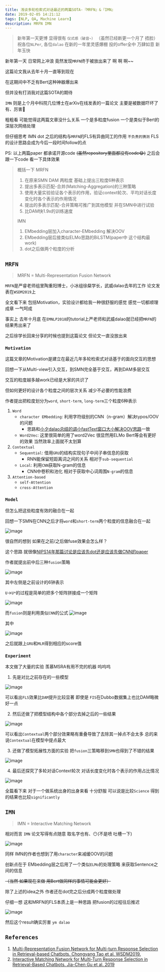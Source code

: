 ```yaml
---
title: 浅谈多轮检索式对话最近的两篇SOTA-『MRFN』&『IMN』
date: 2019-02-05 14:21:12
tags: [NLP, QA, Machine Learn]
description: MRFN IMN
---
```

> 新年第一天更博 显得很有 `仪式感（破音~）` （虽然已经断更一个月了 捂脸）
> 祝各位`NLPer`, 各位`dalao` 在新的一年里灵感爆棚 投的offer全中 万肆如意 新年玉快

新年第一天 日常网上冲浪 竟然发现`MRFN`终于被放出来了 啊 啊 啊~~

这篇论文我从去年十月一直等到现在

在这期间中不乏有Bert这种神器爆出来

但并没有打消我对这篇SOTA的期待

`IMN` 则是上个月中科院几位博士在arXiv在线发表的一篇论文 主要是被数据吓坏了 有、厉害🙇

粗粗看 可能觉得这两篇文章没什么关系 一个是多粒度fusion 一个是类似于Bert的深层次网络处理

但仔细思考 IMN dot 之后的结构与`MRFN`的FLS有异曲同工的作用 `不负责的猜测` FLS的设计思路会成为今后一段时间follow的点

PS: 以上两篇paper 都承诺开源code ~~(虽然repository里面都没有code😂)~~ 之后会跟一下code 看一下具体效果

> 概括一下 MRFN
> 1. 在原来SMN DAM 两粒度 基础上提出三粒度6种表示
> 2. 提出多表示匹配-合并(Matching-Aggregation)的三种策略
> 3. 使用大量实验验证各个表示的作用，验证context轮次、平均对话长度变化时各个表示的作用情况
> 4. 提出的多表示匹配-合并策略可推广到其他模型 并在SMN中进行试验
> 5. 比DAM快1.9x的训练速度
>
> IMN
> 1. EMbedding层加入character-EMbedding 解决OOV
> 2. EMbedding层后接类似ELMo思路的BiLSTM(paper中 这个结构最work)
> 3. dot之后做两个粒度的分析

## `MRFN`

> MRFN = Multi-Representation Fusion Network

`MRFN`是严睿老师组里陶重阳博士，小冰组徐粲学长，武威dalao去年的工作 论文发表在`WSDM2019`上

全文看下来 包括Motivation，实验设计都给我一种很舒服的感觉 感觉一切都顺理成章 一气呵成

事实上 去年十月底 在`EMNLP2018`的tutorial上严老师和武威dalao就已经把`MRFN`的结果秀出来了

之后徐学长回来分享的时候也提到这篇论文 但论文一直没放出来

### `Motivation`

这篇文章的Motivation是建立在最近几年多轮检索式对话基于的面向交互的思想

回想一下从Multi-view引入交互，到SMN完全基于交互，再到DAM多层交互

交互的粒度越多越work已经是大家的共识了

但如何更好的设计各个粒度之间的层次关系 减少不必要的性能浪费

作者提出把粒度划分为`word`, `short-term`, `long-term`三个粒度6种表示
1. `Word`
    + `character EMbedding`: 利用字符级别的CNN（n-gram）解决typos/OOV的问题
        - 思路和[小夕dalao总结的调小fastText窗口大小解决OOV思路](https://www.zhihu.com/question/265357659/answer/578944550)一致
    + `Word2Vec`: 这里很简单的用了word2Vec 很显然用ELMo Bert等会有更好的效果 当然效率上面就不太划算
2. `Contextual`
    + `Sequential`: 借用`GRU`的结构实现句子中间子串信息的获取
        - RNN能保留短距离词之间的关系 相对于`sub-sequential`
    + `Local`: 利用`CNN`获取N-gram的信息
        - CNN中卷积和池化 相对于获取中心词周围`N-gram`的信息
3. `Attention-based`
    + `self-Attention`
    + `cross-Attention`

### `Model`
但怎么把这些粒度有效的融合在一起

回想一下SMN在CNN之后才将`word`和`short-term`两个粒度的信息融合在一起

![image](https://cdn.nlark.com/yuque/0/2019/png/104214/1549370813808-3b407478-88cc-484e-a105-31e9bec4c618.png)

很自然的想到 如果在之前/之后做fuse效果会怎么样？

这个思路 就很像[NIPS14年那篇讨论是应该先dot还是应该先做CNN的paper](http://www.hangli-hl.com/uploads/3/1/6/8/3168008/hu-etal-nips2014.pdf)

作者就提出前中后三种`fusion`策略

![image](https://cdn.nlark.com/yuque/0/2019/png/104214/1549370840387-18e191f1-c844-466f-936c-ae66e231d488.png)

其中左侧是之前设计的6钟表示

`U`->`U*`的过程是简单的把多个矩阵拼接成一个矩阵

![image](https://cdn.nlark.com/yuque/0/2019/png/104214/1549373796233-5b05f298-8a42-4509-ba86-bc893df5d1af.png)

而`fusion`则是利用类似`CNN`的公式
![image](https://cdn.nlark.com/yuque/0/2019/png/104214/1549376159048-855c02ea-aab8-4782-b0ef-9eafd1831dbc.png)

其中

![image](https://cdn.nlark.com/yuque/0/2019/png/104214/1549373796947-18c5062b-d0da-4e67-ae93-a3f6cd478d8d.png)

之后就跟上`GRU`和`MLR`得到相应的score值

### `Experiment`

本文做了大量的实验 羡慕MSRA有用不完的机器 呜呜呜

1. 先是对比之前存在的一些模型

![image](https://cdn.nlark.com/yuque/0/2019/png/104214/1549375167463-6165224b-a84d-473e-8fe9-fa55147fac9a.png)

可以看出`FLS`效果比`DAM`提升比较显著 即使是 `FIS`在Dubbo数据集上也比DAM略微好一点

2. 然后还做了把模型结构中各个部分去掉之后的一些结果

![image](https://cdn.nlark.com/yuque/0/2019/png/104214/1549373911507-ed243c9b-3ec3-4774-8233-aa07ae943a50.png)

可以看出`Contextual`两个部分效果略有重叠导致了去除其一掉点不会太多 总的来说`Contextual`在模型中提点最大

3. 还做了模型拓展性方面的实验 把`fusion`三策略移到`SMN`也得到了不错的结果

![image](https://cdn.nlark.com/yuque/0/2019/png/104214/1549375170102-58cb3433-3ac6-41a9-96ab-2138301bee44.png)

4. 最后还探究了多轮对话Context轮次 对话长度变化时各个表示的作用占比情况

![image](https://cdn.nlark.com/yuque/0/2019/png/104214/1549375166993-e660570b-56e8-4f44-83cc-114e1dac986b.png)

全篇看下来 对于一个做系统出身的出身来看 十分舒服 可以说是比较`Science` 得到的结果也比较`significantly`

## `IMN`

> IMN = Interactive Matching Network

相对而言 `IMN` 论文写得有点随意 取名字也有、😶(不是喷 吐槽一下)

![image](https://cdn.nlark.com/yuque/0/2019/png/104214/1549375125045-08bf3e93-7918-45bd-bc71-625352895e1b.png)

同样 IMN的作者也想到了用`character`来减缓OOV的问题

创新点在于 EMbedding层之后用了一个类似`ELMo`的处理策略 来获取Sentence之间的信息

~~（当然 如果现在来做 用Bert做同样的事情可能会更好）~~

除了上述的idea之外 作者还在dot完之后分成两个粒度做处理

仔细一想 这和MRFN的FLS本质上是一种思路 把fusion的过程往后推迟

![image](https://cdn.nlark.com/yuque/0/2019/png/104214/1549375169785-e0698714-ccfd-4a8f-a94f-29fb5f117e90.png)

然后这个result确实厉害 `ym dalao`

## `References`
1. [Multi-Representation Fusion Network for Multi-turn Response Selection in Retrieval-based Chatbots. Chongyang Tao et al. WSDM2019.](https://dl.acm.org/ft_gateway.cfm?id=3290985&ftid=2038017&dwn=1&CFID=48199586&CFTOKEN=fd4f6dfb8820cbf2-214D0EB6-AEAD-530A-88B454E3E573F7AF)
2. [Interactive Matching Network for Multi-Turn Response Selection in Retrieval-Based Chatbots. Jia-Chen Gu et al. 2019](https://arxiv.org/pdf/1901.01824)
